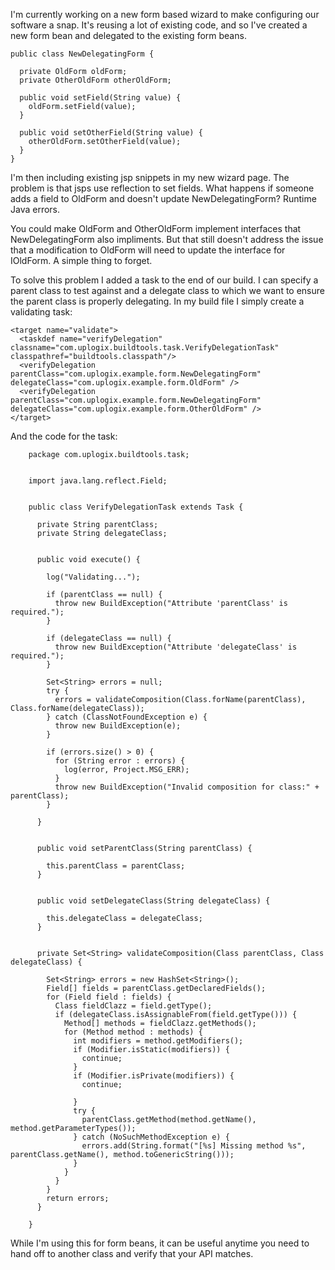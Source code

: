 I'm currently working on a new form based wizard to make configuring our software a snap. It's reusing a lot of existing code, and so I've created a new form bean and delegated to the existing form beans. 

    public class NewDelegatingForm {

      private OldForm oldForm;
      private OtherOldForm otherOldForm;

      public void setField(String value) {
        oldForm.setField(value);
      }

      public void setOtherField(String value) {
        otherOldForm.setOtherField(value);
      }
    }

I'm then including existing jsp snippets in my new wizard page. The problem is that jsps use reflection to set fields. What happens if someone adds a field to OldForm and doesn't update NewDelegatingForm? Runtime Java errors.

You could make OldForm and OtherOldForm implement interfaces that NewDelegatingForm also impliments. But that still doesn't address the issue that a modification to OldForm will need to update the interface for IOldForm. A simple thing to forget.

To solve this problem I added a task to the end of our build. I can specify a parent class to test against and a delegate class to which we want to ensure the parent class is properly delegating. In my build file I simply create a validating task:

    <target name="validate">
      <taskdef name="verifyDelegation" classname="com.uplogix.buildtools.task.VerifyDelegationTask" classpathref="buildtools.classpath"/>
      <verifyDelegation parentClass="com.uplogix.example.form.NewDelegatingForm" delegateClass="com.uplogix.example.form.OldForm" />
      <verifyDelegation parentClass="com.uplogix.example.form.NewDelegatingForm" delegateClass="com.uplogix.example.form.OtherOldForm" />
    </target>

And the code for the task:

        package com.uplogix.buildtools.task;


        import java.lang.reflect.Field;


        public class VerifyDelegationTask extends Task {

          private String parentClass;
          private String delegateClass;


          public void execute() {

            log("Validating...");

            if (parentClass == null) {
              throw new BuildException("Attribute 'parentClass' is required.");
            }

            if (delegateClass == null) {
              throw new BuildException("Attribute 'delegateClass' is required.");
            }

            Set<String> errors = null;
            try {
              errors = validateComposition(Class.forName(parentClass), Class.forName(delegateClass));
            } catch (ClassNotFoundException e) {
              throw new BuildException(e);
            }

            if (errors.size() > 0) {
              for (String error : errors) {
                log(error, Project.MSG_ERR);
              }
              throw new BuildException("Invalid composition for class:" + parentClass);
            }

          }


          public void setParentClass(String parentClass) {

            this.parentClass = parentClass;
          }


          public void setDelegateClass(String delegateClass) {

            this.delegateClass = delegateClass;
          }


          private Set<String> validateComposition(Class parentClass, Class delegateClass) {

            Set<String> errors = new HashSet<String>();
            Field[] fields = parentClass.getDeclaredFields();
            for (Field field : fields) {
              Class fieldClazz = field.getType();
              if (delegateClass.isAssignableFrom(field.getType())) {
                Method[] methods = fieldClazz.getMethods();
                for (Method method : methods) {
                  int modifiers = method.getModifiers();
                  if (Modifier.isStatic(modifiers)) {
                    continue;
                  }
                  if (Modifier.isPrivate(modifiers)) {
                    continue;

                  }
                  try {
                    parentClass.getMethod(method.getName(), method.getParameterTypes());
                  } catch (NoSuchMethodException e) {
                    errors.add(String.format("[%s] Missing method %s", parentClass.getName(), method.toGenericString()));
                  }
                }
              }
            }
            return errors;
          }

        }

While I'm using this for form beans, it can be useful anytime you need to hand off to another class and verify that your API matches.






